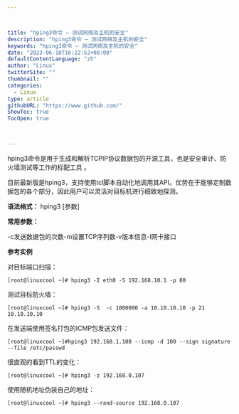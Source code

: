 ```yaml
---



title: "hping3命令 – 测试网络及主机的安全"
description: "hping3命令 – 测试网络及主机的安全"
keywords: "hping3命令 – 测试网络及主机的安全"
date: "2023-06-18T16:22:52+08:00"
defaultContentLanguage: "zh"
author: "Linux"
twitterSite: ""
thumbnail: ""
categories:
  - Linux
type: article
githubURL: "https://www.github.com/"
ShowToc: true
TocOpen: true



---
```


hping3命令是用于生成和解析TCPIP协议数据包的开源工具，也是安全审计、防火墙测试等工作的标配工具 。

目前最新版是hping3，支持使用tcl脚本自动化地调用其API。优势在于能够定制数据包的各个部分，因此用户可以灵活对目标机进行细致地探测。

**语法格式：** hping3 [参数]

**常用参数：**

-c发送数据包的次数-m设置TCP序列数-v版本信息-I网卡接口

**参考实例**

对目标端口扫描：

```
[root@linuxcool ~]# hping3 -I eth0 -S 192.168.10.1 -p 80
```

测试目标防火墙：

```
[root@linuxcool ~]# hping3 -S  -c 1000000 -a 10.10.10.10 -p 21 10.10.10.10
```

在发送端使用签名打包的ICMP包发送文件：

```
[root@linuxcool ~]#hping3 192.168.1.108 --icmp -d 100 --sign signature --file /etc/passwd
```

很直观的看到TTL的变化：

```
[root@linuxcool ~]# hping3 -z 192.168.0.107
```

使用随机地址伪装自己的地址：

```
[root@linuxcool ~]# hping3 --rand-source 192.168.0.107
```